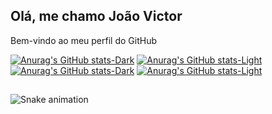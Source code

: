 ## Olá, me chamo João Victor
Bem-vindo ao meu perfil do GitHub


[![Anurag's GitHub stats-Dark](https://github-readme-stats.vercel.app/api?username=jo-osant&show_icons=true&theme=dracula#gh-dark-mode-only)](https://github.com/jo-osant/github-readme-stats#gh-dark-mode-only) 
[![Anurag's GitHub stats-Light](https://github-readme-stats.vercel.app/api?username=jo-osant&show_icons=true&theme=default#gh-light-mode-only)](https://github.com/jo-osant/github-readme-stats#gh-light-mode-only)
[![Anurag's GitHub stats-Dark](https://github-readme-stats.vercel.app/api/top-langs/?username=jo-osant&theme=dracula&layout=compact#gh-dark-mode-only)](https://github.com/jo-osant/github-readme-stats#gh-dark-mode-only)
[![Anurag's GitHub stats-Light](https://github-readme-stats.vercel.app/api/top-langs/?username=jo-osant&layout=compact&theme=default#gh-light-mode-only)](https://github.com/jo-osant/github-readme-stats#gh-light-mode-only)

##

![Snake animation](https://github.com/jo-osant/jo-osant/blob/output/github-contribution-grid-snake.svg)
